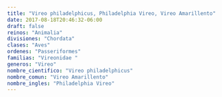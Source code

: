```yaml
---
title: "Vireo philadelphicus, Philadelphia Vireo, Vireo Amarillento"
date: 2017-08-18T20:46:32-06:00
draft: false
reinos: "Animalia"
divisiones: "Chordata"
clases: "Aves"
ordenes: "Passeriformes"
familias: "Vireonidae "
generos: "Vireo"
nombre_cientifico: "Vireo philadelphicus"
nombre_comun: "Vireo Amarillento"
nombre_ingles: "Philadelphia Vireo"
---
```

